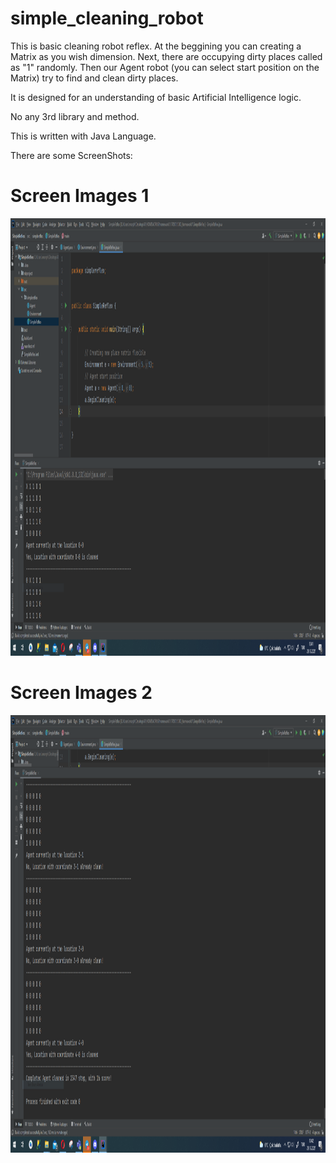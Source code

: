 # simple_cleaning_robot
This is basic cleaning robot reflex. At the beggining you can creating a Matrix as you wish dimension. Next, there are occupying dirty places called as "1" randomly.
Then our Agent robot (you can select start position on the Matrix) try to find and clean dirty places.

It is designed for an understanding of basic Artificial Intelligence logic.

No any 3rd library and method. 

This is written with Java Language.

There are some ScreenShots:




# Screen Images 1

<img src=/src/screenshots/ss1.PNG width="950" height="700" >


# Screen Images 2

<img src=/src/screenshots/ss2.PNG width="950" height="700" >
